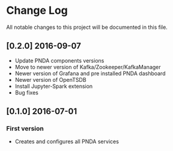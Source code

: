 # Change Log
All notable changes to this project will be documented in this file.

## [0.2.0] 2016-09-07
- Update PNDA components versions
- Move to newer version of Kafka/Zookeeper/KafkaManager
- Newer version of Grafana and pre installed PNDA dashboard
- Newer version of OpenTSDB
- Install Jupyter-Spark extension
- Bug fixes

## [0.1.0] 2016-07-01
### First version
- Creates and configures all PNDA services
